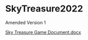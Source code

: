 # SkyTreasure2022
 Amended Version 1

[Sky Treasure Game Document.docx](https://github.com/Bogglebo/SkyTreasure2022/files/11647564/Sky.Treasure.Game.Document.docx)

